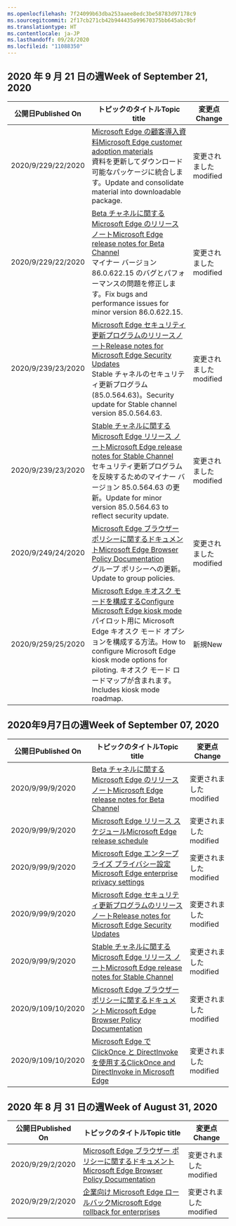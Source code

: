 ```yaml
---
ms.openlocfilehash: 7f24099b63dba253aaee8edc3be58783d97178c9
ms.sourcegitcommit: 2f17cb271cb42b944435a99670375bb645abc9bf
ms.translationtype: HT
ms.contentlocale: ja-JP
ms.lasthandoff: 09/28/2020
ms.locfileid: "11088350"
---
```

<!-- This file is generated automatically each week. Changes made to this file will be overwritten.-->




## <span data-ttu-id="0d4c9-101">2020 年 9 月 21 日の週</span><span class="sxs-lookup"><span data-stu-id="0d4c9-101">Week of September 21, 2020</span></span>


| <span data-ttu-id="0d4c9-102">公開日</span><span class="sxs-lookup"><span data-stu-id="0d4c9-102">Published On</span></span> |<span data-ttu-id="0d4c9-103">トピックのタイトル</span><span class="sxs-lookup"><span data-stu-id="0d4c9-103">Topic title</span></span> | <span data-ttu-id="0d4c9-104">変更点</span><span class="sxs-lookup"><span data-stu-id="0d4c9-104">Change</span></span> |
|------|------------|--------|
| <span data-ttu-id="0d4c9-105">2020/9/22</span><span class="sxs-lookup"><span data-stu-id="0d4c9-105">9/22/2020</span></span> | [<span data-ttu-id="0d4c9-106">Microsoft Edge の顧客導入資料</span><span class="sxs-lookup"><span data-stu-id="0d4c9-106">Microsoft Edge customer adoption materials</span></span>](/DeployEdge/microsoft-edge-customer-adoption-kit)<br><span data-ttu-id="0d4c9-107">資料を更新してダウンロード可能なパッケージに統合します。</span><span class="sxs-lookup"><span data-stu-id="0d4c9-107">Update and consolidate material into downloadable package.</span></span> | <span data-ttu-id="0d4c9-108">変更されました</span><span class="sxs-lookup"><span data-stu-id="0d4c9-108">modified</span></span> |
| <span data-ttu-id="0d4c9-109">2020/9/22</span><span class="sxs-lookup"><span data-stu-id="0d4c9-109">9/22/2020</span></span> | [<span data-ttu-id="0d4c9-110">Beta チャネルに関する Microsoft Edge のリリース ノート</span><span class="sxs-lookup"><span data-stu-id="0d4c9-110">Microsoft Edge release notes for Beta Channel</span></span>](/DeployEdge/microsoft-edge-relnote-beta-channel)<br><span data-ttu-id="0d4c9-111">マイナー バージョン 86.0.622.15 のバグとパフォーマンスの問題を修正します。</span><span class="sxs-lookup"><span data-stu-id="0d4c9-111">Fix bugs and performance issues for minor version 86.0.622.15.</span></span> | <span data-ttu-id="0d4c9-112">変更されました</span><span class="sxs-lookup"><span data-stu-id="0d4c9-112">modified</span></span> |
| <span data-ttu-id="0d4c9-113">2020/9/23</span><span class="sxs-lookup"><span data-stu-id="0d4c9-113">9/23/2020</span></span> | [<span data-ttu-id="0d4c9-114">Microsoft Edge セキュリティ更新プログラムのリリースノート</span><span class="sxs-lookup"><span data-stu-id="0d4c9-114">Release notes for Microsoft Edge Security Updates</span></span>](/DeployEdge/microsoft-edge-relnotes-security)<br><span data-ttu-id="0d4c9-115">Stable チャネルのセキュリティ更新プログラム (85.0.564.63)。</span><span class="sxs-lookup"><span data-stu-id="0d4c9-115">Security update for Stable channel version 85.0.564.63.</span></span> | <span data-ttu-id="0d4c9-116">変更されました</span><span class="sxs-lookup"><span data-stu-id="0d4c9-116">modified</span></span> |
| <span data-ttu-id="0d4c9-117">2020/9/23</span><span class="sxs-lookup"><span data-stu-id="0d4c9-117">9/23/2020</span></span> | [<span data-ttu-id="0d4c9-118">Stable チャネルに関する Microsoft Edge リリース ノート</span><span class="sxs-lookup"><span data-stu-id="0d4c9-118">Microsoft Edge release notes for Stable Channel</span></span>](/DeployEdge/microsoft-edge-relnote-stable-channel)<br><span data-ttu-id="0d4c9-119">セキュリティ更新プログラムを反映するためのマイナー バージョン 85.0.564.63 の更新。</span><span class="sxs-lookup"><span data-stu-id="0d4c9-119">Update for minor version 85.0.564.63 to reflect security update.</span></span> | <span data-ttu-id="0d4c9-120">変更されました</span><span class="sxs-lookup"><span data-stu-id="0d4c9-120">modified</span></span> |
| <span data-ttu-id="0d4c9-121">2020/9/24</span><span class="sxs-lookup"><span data-stu-id="0d4c9-121">9/24/2020</span></span> | [<span data-ttu-id="0d4c9-122">Microsoft Edge ブラウザー ポリシーに関するドキュメント</span><span class="sxs-lookup"><span data-stu-id="0d4c9-122">Microsoft Edge Browser Policy Documentation</span></span>](/DeployEdge/microsoft-edge-policies)<br><span data-ttu-id="0d4c9-123">グループ ポリシーへの更新。</span><span class="sxs-lookup"><span data-stu-id="0d4c9-123">Update to group policies.</span></span> | <span data-ttu-id="0d4c9-124">変更されました</span><span class="sxs-lookup"><span data-stu-id="0d4c9-124">modified</span></span> |
| <span data-ttu-id="0d4c9-125">2020/9/25</span><span class="sxs-lookup"><span data-stu-id="0d4c9-125">9/25/2020</span></span> | [<span data-ttu-id="0d4c9-126">Microsoft Edge キオスク モードを構成する</span><span class="sxs-lookup"><span data-stu-id="0d4c9-126">Configure Microsoft Edge kiosk mode</span></span>](/DeployEdge/microsoft-edge-configure-kiosk-mode)<br><span data-ttu-id="0d4c9-127">パイロット用に Microsoft Edge キオスク モード オプションを構成する方法。</span><span class="sxs-lookup"><span data-stu-id="0d4c9-127">How to configure Microsoft Edge kiosk mode options for piloting.</span></span> <span data-ttu-id="0d4c9-128">キオスク モード ロードマップが含まれます。</span><span class="sxs-lookup"><span data-stu-id="0d4c9-128">Includes kiosk mode roadmap.</span></span> | <span data-ttu-id="0d4c9-129">新規</span><span class="sxs-lookup"><span data-stu-id="0d4c9-129">New</span></span> |


## <span data-ttu-id="0d4c9-130">2020年9月7日の週</span><span class="sxs-lookup"><span data-stu-id="0d4c9-130">Week of September 07, 2020</span></span>


| <span data-ttu-id="0d4c9-131">公開日</span><span class="sxs-lookup"><span data-stu-id="0d4c9-131">Published On</span></span> |<span data-ttu-id="0d4c9-132">トピックのタイトル</span><span class="sxs-lookup"><span data-stu-id="0d4c9-132">Topic title</span></span> | <span data-ttu-id="0d4c9-133">変更点</span><span class="sxs-lookup"><span data-stu-id="0d4c9-133">Change</span></span> |
|------|------------|--------|
| <span data-ttu-id="0d4c9-134">2020/9/9</span><span class="sxs-lookup"><span data-stu-id="0d4c9-134">9/9/2020</span></span> | [<span data-ttu-id="0d4c9-135">Beta チャネルに関する Microsoft Edge のリリース ノート</span><span class="sxs-lookup"><span data-stu-id="0d4c9-135">Microsoft Edge release notes for Beta Channel</span></span>](/DeployEdge/microsoft-edge-relnote-beta-channel) | <span data-ttu-id="0d4c9-136">変更されました</span><span class="sxs-lookup"><span data-stu-id="0d4c9-136">modified</span></span> |
| <span data-ttu-id="0d4c9-137">2020/9/9</span><span class="sxs-lookup"><span data-stu-id="0d4c9-137">9/9/2020</span></span> | [<span data-ttu-id="0d4c9-138">Microsoft Edge リリース スケジュール</span><span class="sxs-lookup"><span data-stu-id="0d4c9-138">Microsoft Edge release schedule</span></span>](/DeployEdge/microsoft-edge-release-schedule) | <span data-ttu-id="0d4c9-139">変更されました</span><span class="sxs-lookup"><span data-stu-id="0d4c9-139">modified</span></span> |
| <span data-ttu-id="0d4c9-140">2020/9/9</span><span class="sxs-lookup"><span data-stu-id="0d4c9-140">9/9/2020</span></span> | [<span data-ttu-id="0d4c9-141">Microsoft Edge エンタープライズ プライバシー設定</span><span class="sxs-lookup"><span data-stu-id="0d4c9-141">Microsoft Edge enterprise privacy settings</span></span>](/DeployEdge/microsoft-edge-enterprise-privacy-settings) | <span data-ttu-id="0d4c9-142">変更されました</span><span class="sxs-lookup"><span data-stu-id="0d4c9-142">modified</span></span> |
| <span data-ttu-id="0d4c9-143">2020/9/9</span><span class="sxs-lookup"><span data-stu-id="0d4c9-143">9/9/2020</span></span> | [<span data-ttu-id="0d4c9-144">Microsoft Edge セキュリティ更新プログラムのリリースノート</span><span class="sxs-lookup"><span data-stu-id="0d4c9-144">Release notes for Microsoft Edge Security Updates</span></span>](/DeployEdge/microsoft-edge-relnotes-security) | <span data-ttu-id="0d4c9-145">変更されました</span><span class="sxs-lookup"><span data-stu-id="0d4c9-145">modified</span></span> |
| <span data-ttu-id="0d4c9-146">2020/9/9</span><span class="sxs-lookup"><span data-stu-id="0d4c9-146">9/9/2020</span></span> | [<span data-ttu-id="0d4c9-147">Stable チャネルに関する Microsoft Edge リリース ノート</span><span class="sxs-lookup"><span data-stu-id="0d4c9-147">Microsoft Edge release notes for Stable Channel</span></span>](/DeployEdge/microsoft-edge-relnote-stable-channel) | <span data-ttu-id="0d4c9-148">変更されました</span><span class="sxs-lookup"><span data-stu-id="0d4c9-148">modified</span></span> |
| <span data-ttu-id="0d4c9-149">2020/9/10</span><span class="sxs-lookup"><span data-stu-id="0d4c9-149">9/10/2020</span></span> | [<span data-ttu-id="0d4c9-150">Microsoft Edge ブラウザー ポリシーに関するドキュメント</span><span class="sxs-lookup"><span data-stu-id="0d4c9-150">Microsoft Edge Browser Policy Documentation</span></span>](/DeployEdge/microsoft-edge-policies) | <span data-ttu-id="0d4c9-151">変更されました</span><span class="sxs-lookup"><span data-stu-id="0d4c9-151">modified</span></span> |
| <span data-ttu-id="0d4c9-152">2020/9/10</span><span class="sxs-lookup"><span data-stu-id="0d4c9-152">9/10/2020</span></span> | [<span data-ttu-id="0d4c9-153">Microsoft Edge で ClickOnce と DirectInvoke を使用する</span><span class="sxs-lookup"><span data-stu-id="0d4c9-153">ClickOnce and DirectInvoke in Microsoft Edge</span></span>](/DeployEdge/edge-learn-more-co-di) | <span data-ttu-id="0d4c9-154">変更されました</span><span class="sxs-lookup"><span data-stu-id="0d4c9-154">modified</span></span> |


## <span data-ttu-id="0d4c9-155">2020 年 8 月 31 日の週</span><span class="sxs-lookup"><span data-stu-id="0d4c9-155">Week of August 31, 2020</span></span>


| <span data-ttu-id="0d4c9-156">公開日</span><span class="sxs-lookup"><span data-stu-id="0d4c9-156">Published On</span></span> |<span data-ttu-id="0d4c9-157">トピックのタイトル</span><span class="sxs-lookup"><span data-stu-id="0d4c9-157">Topic title</span></span> | <span data-ttu-id="0d4c9-158">変更点</span><span class="sxs-lookup"><span data-stu-id="0d4c9-158">Change</span></span> |
|------|------------|--------|
| <span data-ttu-id="0d4c9-159">2020/9/2</span><span class="sxs-lookup"><span data-stu-id="0d4c9-159">9/2/2020</span></span> | [<span data-ttu-id="0d4c9-160">Microsoft Edge ブラウザー ポリシーに関するドキュメント</span><span class="sxs-lookup"><span data-stu-id="0d4c9-160">Microsoft Edge Browser Policy Documentation</span></span>](/DeployEdge/microsoft-edge-policies) | <span data-ttu-id="0d4c9-161">変更されました</span><span class="sxs-lookup"><span data-stu-id="0d4c9-161">modified</span></span> |
| <span data-ttu-id="0d4c9-162">2020/9/2</span><span class="sxs-lookup"><span data-stu-id="0d4c9-162">9/2/2020</span></span> | [<span data-ttu-id="0d4c9-163">企業向け Microsoft Edge ロールバック</span><span class="sxs-lookup"><span data-stu-id="0d4c9-163">Microsoft Edge rollback for enterprises</span></span>](/DeployEdge/edge-learnmore-rollback) | <span data-ttu-id="0d4c9-164">変更されました</span><span class="sxs-lookup"><span data-stu-id="0d4c9-164">modified</span></span> |
